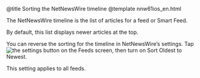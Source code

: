 @title Sorting the NetNewsWire timeline
@template nnw61ios_en.html

The NetNewsWire timeline is the list of articles for a feed or Smart Feed.

By default, this list displays newer articles at the top.

You can reverse the sorting for the timeline in NetNewsWire’s settings. Tap <img src="../../../images/ios-icon-settings.png" alt="the settings button" class="ios-inline-button-large" /> on the Feeds screen, then turn on Sort Oldest to Newest.

This setting applies to all feeds.